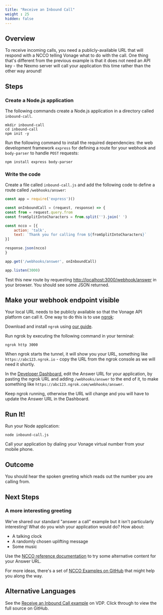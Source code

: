 ```yaml
---
title: "Receive an Inbound Call"
weight : 25
hidden: false
---
```


## Overview

To receive incoming calls, you need a publicly-available URL that will respond with a NCCO telling Vonage what to do with the call. One thing that's different from the previous example is that it does not need an API key - the Nexmo server will call your application this time rather than the other way around!


## Steps

### Create a Node.js application

The following commands create a Node.js application in a directory called `inbound-call`.

```
mkdir inbound-call
cd inbound-call
npm init -y
```

Run the following command to install the required dependencies: the web development framework `express` for defining a route for your webhook and `body-parser` to handle `POST` requests:

```
npm install express body-parser
```

### Write the code

Create a file called `inbound-call.js` and add the following code to define a route called `/webhooks/answer`:

  ```js
  const app = require('express')()

  const onInboundCall = (request, response) => {
  const from = request.query.from
  const fromSplitIntoCharacters = from.split('').join(' ')

  const ncco = [{
      action: 'talk',
      text: `Thank you for calling from ${fromSplitIntoCharacters}`
  }]

  response.json(ncco)
  }

  app.get('/webhooks/answer', onInboundCall)

  app.listen(3000)
  ```

Test this new route by requesting <http://localhost:3000/webhook/answer> in your browser. You should see some JSON returned.

## Make your webhook endpoint visible

Your local URL needs to be publicly available so that the Vonage API platform can call it. One way to do this is to use [ngrok](https://ngrok.com):

Download and install `ngrok` using [our guide](/basic-concepts/ngrok).

Run ngrok by executing the following command in your terminal:

`ngrok http 3000`

When ngrok starts the tunnel, it will show you your URL, something like `https://abc123.ngrok.io` - copy the URL from the ngrok console as we will need it shortly.

In the [Developer Dashboard](https://dashboard.vonage.com), edit the Answer URL for your application, by pasting the ngrok URL and adding `/webhooks/answer` to the end of it, to make something like `https://abc123.ngrok.com/webhooks/answer`.

Keep ngrok running, otherwise the URL will change and you will have to update the Answer URL in the Dashboard.

## Run It!

Run your Node application:

`node inbound-call.js`

Call your application by dialing your Vonage virtual number from your mobile phone.

## Outcome
You should hear the spoken greeting which reads out the number you are calling from.

## Next Steps

### A more interesting greeting

We've shared our standard "answer a call" example but it isn't particularly interesting! What do you wish your application would do? How about:

* A talking clock
* A randomly chosen uplifting message
* Some music

Use the [NCCO reference documentation](https://developer.nexmo.com/voice/voice-api/ncco-reference) to try some alternative content for your Answer URL.

For more ideas, there's a set of [NCCO Examples on GitHub](https://github.com/nexmo-community/ncco-examples) that might help you along the way.

## Alternative Languages

See the [Receive an Inbound Call example](https://developer.nexmo.com/voice/voice-api/code-snippets/receive-an-inbound-call) on VDP. Click through to view the full source on GitHub.


